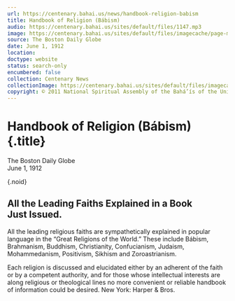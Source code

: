 ```yaml
---
url: https://centenary.bahai.us/news/handbook-religion-babism
title: Handbook of Religion (Bábism)
audio: https://centenary.bahai.us/sites/default/files/1147.mp3
image: https://centenary.bahai.us/sites/default/files/imagecache/page-main-image/images/press_clippings/06-01-1912%2CThe%20Boston%20Daily%20Globe%2CHandbook%20of%20Religion%20%28Babism%29.png
source: The Boston Daily Globe
date: June 1, 1912
location: 
doctype: website
status: search-only
encumbered: false
collection: Centenary News
collectionImage: https://centenary.bahai.us/sites/default/files/imagecache/theme-image/main_image/abdulbaha-overview-small_0.jpg
copyright: © 2011 National Spiritual Assembly of the Bahá’ís of the United States
---
```



# Handbook of Religion (Bábism) {.title}

The Boston Daily Globe  
June 1, 1912  

{.noid}  



All the Leading Faiths Explained in a Book Just Issued.
-------------------------------------------------------

All the leading religious faiths are sympathetically explained in popular language in the “Great Religions of the World.” These include Bábism, Brahmanism, Buddhism, Christianity, Confucianism, Judaism, Mohammedanism, Positivism, Sikhism and Zoroastrianism.

Each religion is discussed and elucidated either by an adherent of the faith or by a competent authority, and for those whose intellectual interests are along religious or theological lines no more convenient or reliable handbook of information could be desired. New York: Harper & Bros.